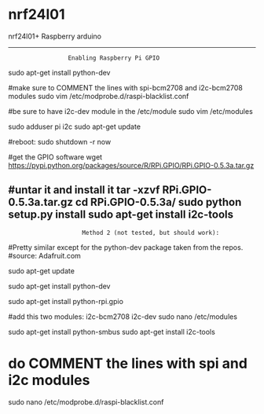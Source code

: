 nrf24l01
========

nrf24l01+ Raspberry arduino
**********************************************************************************************
                     Enabling Raspberry Pi GPIO
sudo apt-get install python-dev
 
#make sure to COMMENT the lines with spi-bcm2708 and i2c-bcm2708 modules
sudo vim /etc/modprobe.d/raspi-blacklist.conf
 
#be sure to have i2c-dev module in the /etc/module
sudo vim /etc/modules
 
sudo adduser pi i2c
sudo apt-get update
 
#reboot:
sudo shutdown -r now
 
#get the GPIO software
wget https://pypi.python.org/packages/source/R/RPi.GPIO/RPi.GPIO-0.5.3a.tar.gz
 
#untar it and install it
tar -xzvf RPi.GPIO-0.5.3a.tar.gz
cd RPi.GPIO-0.5.3a/
sudo python setup.py install
sudo apt-get install i2c-tools
-------------------------------------------------------------------------
                         Method 2 (not tested, but should work):

#Pretty similar except for the python-dev package taken from the repos.
#source: Adafruit.com
 
sudo apt-get update
 
sudo apt-get install python-dev
 
sudo apt-get install python-rpi.gpio
 
#add this two modules: i2c-bcm2708 i2c-dev
sudo nano /etc/modules 
 
sudo apt-get install python-smbus
sudo apt-get install i2c-tools
 
# do COMMENT the lines with spi and i2c modules
sudo nano /etc/modprobe.d/raspi-blacklist.conf
